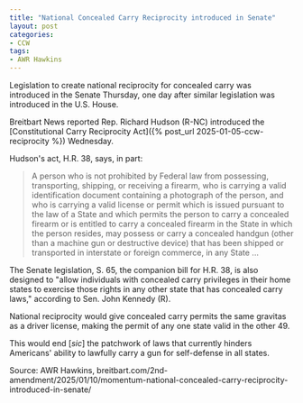 ```yaml
---
title: "National Concealed Carry Reciprocity introduced in Senate"
layout: post
categories:
- CCW
tags:
- AWR Hawkins
---
```


Legislation to create national reciprocity for concealed carry was introduced in the Senate Thursday, one day after similar legislation was introduced in the U.S. House.

Breitbart News reported Rep. Richard Hudson (R-NC) introduced the [Constitutional Carry Reciprocity Act]({% post_url 2025-01-05-ccw-reciprocity %}) Wednesday.

Hudson's act, H.R. 38, says, in part:

> A person who is not prohibited by Federal law from possessing, transporting, shipping, or receiving a firearm, who is carrying a valid identification document containing a photograph of the person, and who is carrying a valid license or permit which is issued pursuant to the law of a State and which permits the person to carry a concealed firearm or is entitled to carry a concealed firearm in the State in which the person resides, may possess or carry a concealed handgun (other than a machine gun or destructive device) that has been shipped or transported in interstate or foreign commerce, in any State ...

The Senate legislation, S. 65, the companion bill for H.R. 38, is also designed to "allow individuals with concealed carry privileges in their home states to exercise those rights in any other state that has concealed carry laws," according to Sen. John Kennedy (R).

National reciprocity would give concealed carry permits the same gravitas as a driver license, making the permit of any one state valid in the other 49.

This would end [*sic*] the patchwork of laws that currently hinders Americans' ability to lawfully carry a gun for self-defense in all states.

Source: AWR Hawkins, breitbart.com/2nd-amendment/2025/01/10/momentum-national-concealed-carry-reciprocity-introduced-in-senate/
